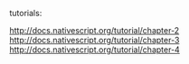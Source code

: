 
tutorials:

http://docs.nativescript.org/tutorial/chapter-2
http://docs.nativescript.org/tutorial/chapter-3
http://docs.nativescript.org/tutorial/chapter-4
